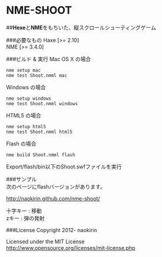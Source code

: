 # NME-SHOOT  
  
##**Hexe**と**NME**をもちいた、縦スクロールシューティングゲーム  
  
###必要なもの
Haxe [>= 2.10]  
NME  [>= 3.4.0]  

###ビルド & 実行
Mac OS X の場合  

    nme setup mac  
    nme test Shoot.nmml mac  
  
Windows の場合  

    nme setup windows  
    nme test Shoot.nmml windows  
  
HTML5 の場合  

    nme setup html5  
    nme test Shoot.nmml html5  
  
Flash の場合  

    nme build Shoot.nmml flash

Export/flash/bin以下のShoot.swfファイルを実行

###サンプル  
次のページにflashバージョンがあります。  
  
http://naokirin.github.com/nme-shoot/

十字キー : 移動  
zキー    : 弾の発射

###License
Copyright 2012- naokirin  

Licensed under the MIT License  
http://www.opensource.org/licenses/mit-license.php
